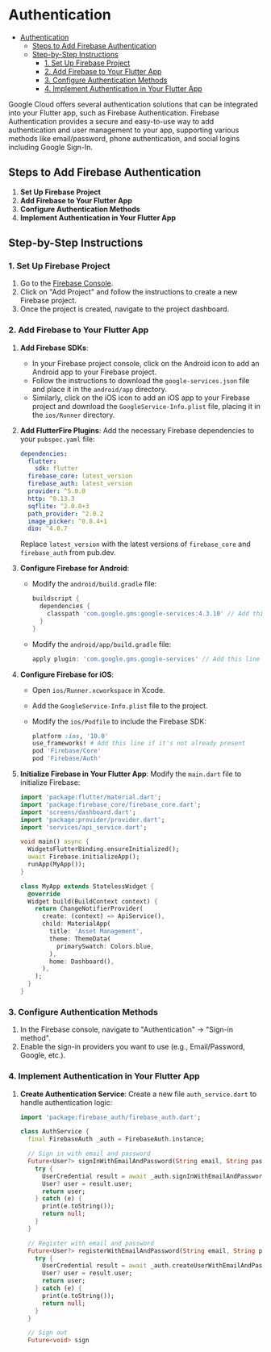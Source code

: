 # Authentication

- [Authentication](#authentication)
  - [Steps to Add Firebase Authentication](#steps-to-add-firebase-authentication)
  - [Step-by-Step Instructions](#step-by-step-instructions)
    - [1. Set Up Firebase Project](#1-set-up-firebase-project)
    - [2. Add Firebase to Your Flutter App](#2-add-firebase-to-your-flutter-app)
    - [3. Configure Authentication Methods](#3-configure-authentication-methods)
    - [4. Implement Authentication in Your Flutter App](#4-implement-authentication-in-your-flutter-app)

Google Cloud offers several authentication solutions that can be integrated into your Flutter app, such as Firebase Authentication. Firebase Authentication provides a secure and easy-to-use way to add authentication and user management to your app, supporting various methods like email/password, phone authentication, and social logins including Google Sign-In.

## Steps to Add Firebase Authentication

1. **Set Up Firebase Project**
2. **Add Firebase to Your Flutter App**
3. **Configure Authentication Methods**
4. **Implement Authentication in Your Flutter App**

## Step-by-Step Instructions

### 1. Set Up Firebase Project

1. Go to the [Firebase Console](https://console.firebase.google.com/).
2. Click on "Add Project" and follow the instructions to create a new Firebase project.
3. Once the project is created, navigate to the project dashboard.

### 2. Add Firebase to Your Flutter App

1. **Add Firebase SDKs**:

   - In your Firebase project console, click on the Android icon to add an Android app to your Firebase project.
   - Follow the instructions to download the `google-services.json` file and place it in the `android/app` directory.
   - Similarly, click on the iOS icon to add an iOS app to your Firebase project and download the `GoogleService-Info.plist` file, placing it in the `ios/Runner` directory.

2. **Add FlutterFire Plugins**:
   Add the necessary Firebase dependencies to your `pubspec.yaml` file:

   ```yaml
   dependencies:
     flutter:
       sdk: flutter
     firebase_core: latest_version
     firebase_auth: latest_version
     provider: ^5.0.0
     http: ^0.13.3
     sqflite: ^2.0.0+3
     path_provider: ^2.0.2
     image_picker: ^0.8.4+1
     dio: ^4.0.7
   ```

   Replace `latest_version` with the latest versions of `firebase_core` and `firebase_auth` from pub.dev.

3. **Configure Firebase for Android**:

   - Modify the `android/build.gradle` file:

     ```groovy
     buildscript {
       dependencies {
         classpath 'com.google.gms:google-services:4.3.10' // Add this line
       }
     }
     ```

   - Modify the `android/app/build.gradle` file:

     ```groovy
     apply plugin: 'com.google.gms.google-services' // Add this line
     ```

4. **Configure Firebase for iOS**:

   - Open `ios/Runner.xcworkspace` in Xcode.
   - Add the `GoogleService-Info.plist` file to the project.
   - Modify the `ios/Podfile` to include the Firebase SDK:

     ```ruby
     platform :ios, '10.0'
     use_frameworks! # Add this line if it's not already present
     pod 'Firebase/Core'
     pod 'Firebase/Auth'
     ```

5. **Initialize Firebase in Your Flutter App**:
   Modify the `main.dart` file to initialize Firebase:

   ```dart
   import 'package:flutter/material.dart';
   import 'package:firebase_core/firebase_core.dart';
   import 'screens/dashboard.dart';
   import 'package:provider/provider.dart';
   import 'services/api_service.dart';

   void main() async {
     WidgetsFlutterBinding.ensureInitialized();
     await Firebase.initializeApp();
     runApp(MyApp());
   }

   class MyApp extends StatelessWidget {
     @override
     Widget build(BuildContext context) {
       return ChangeNotifierProvider(
         create: (context) => ApiService(),
         child: MaterialApp(
           title: 'Asset Management',
           theme: ThemeData(
             primarySwatch: Colors.blue,
           ),
           home: Dashboard(),
         ),
       );
     }
   }
   ```

### 3. Configure Authentication Methods

1. In the Firebase console, navigate to "Authentication" -> "Sign-in method".
2. Enable the sign-in providers you want to use (e.g., Email/Password, Google, etc.).

### 4. Implement Authentication in Your Flutter App

1. **Create Authentication Service**:
   Create a new file `auth_service.dart` to handle authentication logic:

   ```dart
   import 'package:firebase_auth/firebase_auth.dart';

   class AuthService {
     final FirebaseAuth _auth = FirebaseAuth.instance;

     // Sign in with email and password
     Future<User?> signInWithEmailAndPassword(String email, String password) async {
       try {
         UserCredential result = await _auth.signInWithEmailAndPassword(email: email, password: password);
         User? user = result.user;
         return user;
       } catch (e) {
         print(e.toString());
         return null;
       }
     }

     // Register with email and password
     Future<User?> registerWithEmailAndPassword(String email, String password) async {
       try {
         UserCredential result = await _auth.createUserWithEmailAndPassword(email: email, password: password);
         User? user = result.user;
         return user;
       } catch (e) {
         print(e.toString());
         return null;
       }
     }

     // Sign out
     Future<void> sign
   ```
